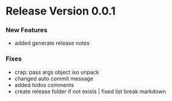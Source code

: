 # Release Version 0.0.1

### New Features
-  added generate release notes

### Fixes
-  crap: pass args object iso unpack
-  changed auto commit message
-  added todos comments
-  create release folder if not exists | fixed list break markdown

